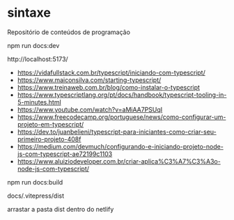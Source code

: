 # sintaxe
Repositório de conteúdos de programação

npm run docs:dev

http://localhost:5173/


- https://vidafullstack.com.br/typescript/iniciando-com-typescript/
- https://www.maiconsilva.com/starting-typescript/
- https://www.treinaweb.com.br/blog/como-instalar-o-typescript
- https://www.typescriptlang.org/pt/docs/handbook/typescript-tooling-in-5-minutes.html
- https://www.youtube.com/watch?v=aMiAA7PSUqI
- https://www.freecodecamp.org/portuguese/news/como-configurar-um-projeto-em-typescript/
- https://dev.to/juanbelieni/typescript-para-iniciantes-como-criar-seu-primeiro-projeto-408f
- https://medium.com/devmuch/configurando-e-iniciando-projeto-node-js-com-typescript-ae72199c1103
- https://www.aluiziodeveloper.com.br/criar-aplica%C3%A7%C3%A3o-node-js-com-typescript/


npm run docs:build

docs/.vitepress/dist

arrastar a pasta dist dentro do netlify 